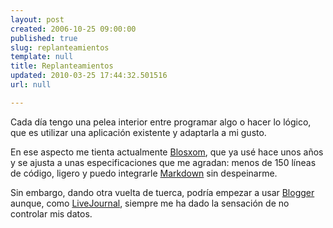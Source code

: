 ```yaml
---
layout: post
created: 2006-10-25 09:00:00
published: true
slug: replanteamientos
template: null
title: Replanteamientos
updated: 2010-03-25 17:44:32.501516
url: null

---
```


Cada día tengo una pelea interior entre programar algo o hacer lo lógico, que es utilizar una aplicación existente y adaptarla a mi gusto.  

En ese aspecto me tienta actualmente [Blosxom](http://www.blosxom.com/), que ya usé hace unos años y se ajusta a unas especificaciones que me agradan: menos de 150 líneas de código,  ligero y puedo integrarle [Markdown](http://daringfireball.net/projects/markdown/) sin despeinarme.  

Sin embargo, dando otra vuelta de tuerca, podría empezar a usar [Blogger](http://www.blogger.com/) aunque, como [LiveJournal](http://www.livejournal.com/), siempre me ha dado la sensación de no controlar mis datos.
